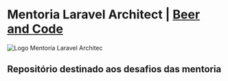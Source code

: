 # Mentoria Laravel Architect | [Beer and Code](https://github.com/beerandcodeteam)

![Logo Mentoria Laravel Architec](https://cdn.eduzzcdn.com/myeduzz/upload/2e/a9/2ea95fdf9d2f48d29d3983f7e1a55837)

## Repositório destinado aos desafios das mentoria